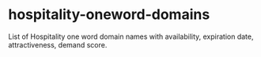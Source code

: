 # hospitality-oneword-domains
List of Hospitality one word domain names with availability, expiration date, attractiveness, demand score.
